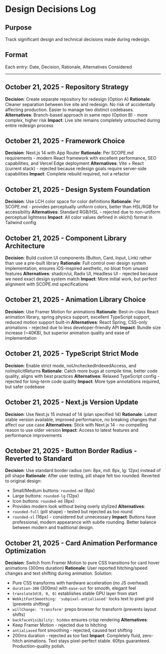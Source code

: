 # Design Decisions Log

## Purpose
Track significant design and technical decisions made during redesign.

## Format
Each entry: Date, Decision, Rationale, Alternatives Considered

---

## October 21, 2025 - Repository Strategy
**Decision**: Create separate repository for redesign (Option A)
**Rationale**: Cleaner separation between live site and redesign. No risk of accidentally affecting production. Easier to manage two distinct codebases.
**Alternatives**: Branch-based approach in same repo (Option B) - more complex, higher risk
**Impact**: Live site remains completely untouched during entire redesign process

## October 21, 2025 - Framework Choice
**Decision**: Next.js 14 with App Router
**Rationale**: Per SCOPE.md requirements - modern React framework with excellent performance, SEO capabilities, and Vercel Edge deployment
**Alternatives**: Vite + React (current stack) - rejected because redesign goals require server-side capabilities
**Impact**: Complete rebuild required, not a refactor

## October 21, 2025 - Design System Foundation
**Decision**: Use LCH color space for color definitions
**Rationale**: Per SCOPE.md - provides perceptually uniform colors, better than HSL/RGB for accessibility
**Alternatives**: Standard RGB/HSL - rejected due to non-uniform perceptual lightness
**Impact**: All color values defined in oklch() format in Tailwind config

## October 21, 2025 - Component Library Architecture
**Decision**: Build custom UI components (Button, Card, Input, Link) rather than use a pre-built library
**Rationale**: Full control over design system implementation, ensures iOS-inspired aesthetic, no bloat from unused features
**Alternatives**: shadcn/ui, Radix UI, Headless UI - rejected because we need exact design system match
**Impact**: More initial work, but perfect alignment with SCOPE.md specifications

## October 21, 2025 - Animation Library Choice
**Decision**: Use Framer Motion for animations
**Rationale**: Best-in-class React animation library, spring physics support, excellent TypeScript support, reduced motion support built-in
**Alternatives**: React Spring, CSS-only animations - rejected due to less developer-friendly API
**Impact**: Bundle size increase (~40KB), but superior animation quality and ease of implementation

## October 21, 2025 - TypeScript Strict Mode
**Decision**: Enable strict mode, noUncheckedIndexedAccess, and noImplicitReturns
**Rationale**: Catch more bugs at compile time, better code quality, aligns with best practices
**Alternatives**: Relaxed TypeScript config - rejected for long-term code quality
**Impact**: More type annotations required, but safer codebase

## October 21, 2025 - Next.js Version Update
**Decision**: Use Next.js 15 instead of 14 (plan specified 14)
**Rationale**: Latest stable version available, improved performance, no breaking changes that affect our use case
**Alternatives**: Stick with Next.js 14 - no compelling reason to use older version
**Impact**: Access to latest features and performance improvements

## October 21, 2025 - Button Border Radius - Reverted to Standard
**Decision**: Use standard border radius (sm: 8px, md: 8px, lg: 12px) instead of pill shape
**Rationale**: After user testing, pill shape felt too rounded. Reverted to original design:
  - Small/Medium buttons: `rounded-md` (8px)
  - Large buttons: `rounded-lg` (12px)
  - Icon buttons: `rounded-md` (8px)
  - Provides modern look without being overly stylized
**Alternatives**: 
  - `rounded-full` (pill shape) - tested but rejected as too round
  - `rounded-xl` (16px) - considered but unnecessary
**Impact**: Buttons have professional, modern appearance with subtle rounding. Better balance between modern and traditional design.

## October 21, 2025 - Card Animation Performance Optimization
**Decision**: Switch from Framer Motion to pure CSS transitions for card hover animations (300ms duration)
**Rationale**: User reported hitching/speed changes and text shifting during animation. Solution:
  - Pure CSS transforms with hardware acceleration (no JS overhead)
  - `duration-300` (300ms) with `ease-out` for smooth, elegant feel
  - `translate3d(0, 0, 0)` establishes stable GPU layer from start
  - `WebkitFontSmoothing: 'subpixel-antialiased'` locks text to pixel grid (prevents shifting)
  - `willChange: 'transform'` preps browser for transform (prevents layout shifts)
  - `backfaceVisibility: hidden` ensures crisp rendering
**Alternatives**: 
  - Keep Framer Motion - rejected due to hitching
  - `antialiased` font smoothing - rejected, caused text shifting
  - 200ms duration - rejected as too fast
**Impact**: Completely fluid, zero-hitch animations. Text stays pixel-perfect stable. 60fps guaranteed. Production-quality polish.


